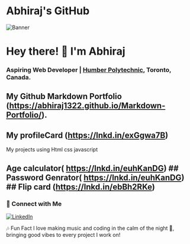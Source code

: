 # Abhiraj's GitHub
![Banner](./DALL·E-2024-10-27-11.29.jpg)
# Hey there! 👋 I'm Abhiraj

### Aspiring Web Developer | [Humber Polytechnic](https://humber.ca/), Toronto, Canada.


## My Github Markdown Portfolio (https://abhiraj1322.github.io/Markdown-Portfolio/).
## My profileCard               (https://lnkd.in/exGgwa7B)

My projects using Html css javascript
## Age calculator( https://lnkd.in/euhKanDG)  ## Password Genrator( https://lnkd.in/euhKanDG) ## Flip card (https://lnkd.in/ebBh2RKe)

### 💼 Connect with Me
[![LinkedIn](https://img.shields.io/badge/LinkedIn-Connect-blue)](https://www.linkedin.com/in/abhiraj-abhiraj-6129402b6/edit/forms/intro/new/?profileFormEntryPoint=PROFILE_SECTION)

🎶 Fun Fact
I love making music and coding in the calm of the night 🌙, bringing good vibes to every project I work on!
                                          

